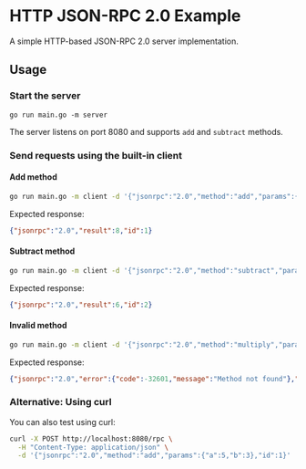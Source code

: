 # HTTP JSON-RPC 2.0 Example

A simple HTTP-based JSON-RPC 2.0 server implementation.

## Usage

### Start the server

```shell
go run main.go -m server
```

The server listens on port 8080 and supports `add` and `subtract` methods.

### Send requests using the built-in client

#### Add method

```bash
go run main.go -m client -d '{"jsonrpc":"2.0","method":"add","params":{"a":5,"b":3},"id":1}'
```

Expected response:

```json
{"jsonrpc":"2.0","result":8,"id":1}
```

#### Subtract method

```bash
go run main.go -m client -d '{"jsonrpc":"2.0","method":"subtract","params":{"a":10,"b":4},"id":2}'
```

Expected response:

```json
{"jsonrpc":"2.0","result":6,"id":2}
```

#### Invalid method

```bash
go run main.go -m client -d '{"jsonrpc":"2.0","method":"multiply","params":{"a":2,"b":3},"id":3}'
```

Expected response:

```json
{"jsonrpc":"2.0","error":{"code":-32601,"message":"Method not found"},"id":3}
```

### Alternative: Using curl

You can also test using curl:

```bash
curl -X POST http://localhost:8080/rpc \
  -H "Content-Type: application/json" \
  -d '{"jsonrpc":"2.0","method":"add","params":{"a":5,"b":3},"id":1}'
```
